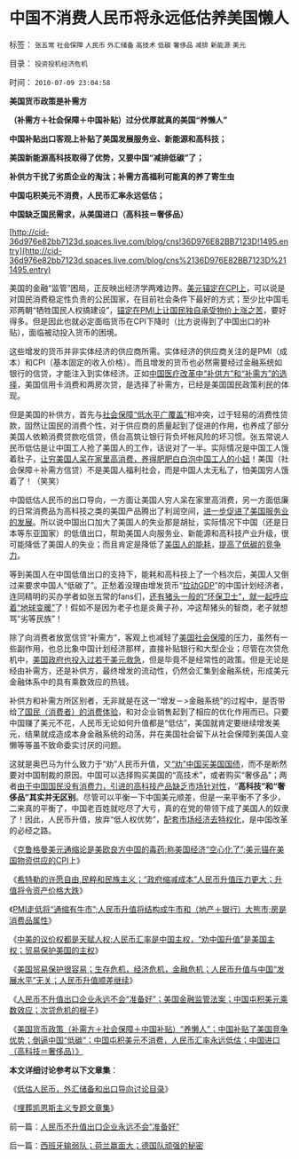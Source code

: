 # 中国不消费人民币将永远低估养美国懒人

标签： `张五常` `社会保障` `人民币` `外汇储备` `高技术` `低碳` `奢侈品` `减排` `新能源` `美元` 

目录： `投资投机经济危机`

时间： `2010-07-09 23:04:58`

**美国货币政策是补需方**

**（补需方＋社会保障＋中国补贴）过分优厚就真的美国“养懒人”**

**中国补贴出口客观上补贴了美国发展服务业、新能源和高科技；**

**美国新能源高科技取得了优势，又要中国“减排低碳”了；**

**补供方干扰了劣质企业的淘汰；补需方高福利可能真的养了寄生虫**

**中国屯积美元不消费，人民币汇率永远低估；**

**中国缺乏国民需求，从美国进口（高科技＝奢侈品）**

[http://cid-36d976e82bb7123d.spaces.live.com/blog/cns!36D976E82BB7123D!1495.entry](http://cid-36d976e82bb7123d.spaces.live.com/blog/cns%2136D976E82BB7123D%211495.entry)

美国的金融“监管”困局，正反映出经济学两难边界。[美元锚定在CPI上](../../../2010/6/29/克鲁格曼和心脏病的中国式疗法.md)，可以说是对国民消费稳定性负责的公民国家，在目前社会条件下最好的方式；至少比中国毛邓两朝“牺牲国民人权搞建设”，[锚定在PMI上让国民独自承受物价上涨之苦](../../../2010/6/8/免费的午餐？国民可以接受存款风险吗？.md)，要好得多。但是因此也就必定面临货币在CPI下降时（比方说得到了中国出口的补贴），面临被动投入货币的困境。

这些增发的货币并非实体经济的供应商所需。实体经济的供应商关注的是PMI（成本）和CPI（基本固定的收入价格）。而且增发的货币也必然需要经过金融系统如银行的信贷，才能注入到实体经济。正如[中国医疗改革中“补供方”和“补需方”的选择](../../../2008/2/29/医改国家包干越多老百姓看病越贵.md)，美国信用卡消费和两房次贷，是选择了补需方，已经是美国国民政策利民的体现。

但是美国的补供方，首先与[社会保障“低水平广覆盖”](../../../2009/2/26/社会保障有三个原则一种义务.md)相冲突，过于轻易的消费性贷款，固然让国民的消费个性，对于供应商的质量起到了促进的作用，也养成了部分美国人依赖消费贷款吃信贷，债台高筑让银行背负坏帐风险的坏习惯。张五常说人民币低估是让中国工人抢了美国人的工作，话说对了一半。实际情况是中国工人饿着肚子，[让穷美国人呆在家里高消费，养得肥肥白白泡中国工人的小妞](../../../2010/5/3/美国历史上最可笑的对手.md)！美国（社会保障＋补需方信贷）不是美国人福利社会，而是中国人太无私了，怕美国穷人饿着了！（笑笑）

中国低估人民币的出口导向，一方面让美国人穷人呆在家里高消费，另一方面低廉的日常消费品为高科技之类的美国产品腾出了利润空间，[进一步促进了美国服务业的发展](../../../2009/11/23/国产GDP，服务业和就业的关系.md)。所以说中国出口加大了美国人的失业那是胡扯，实际情况下中国（还是日本等东亚国家）的低值出口，帮助美国人向服务业、新能源和高科技产业升级，很可能降低了美国人的失业；而且肯定是降低了[美国人的能耗](../../../2009/1/10/从海水淡化能源消耗看能源就是粮食暨生物能源前景.md)，[提高了低碳的竞争力](../../../2009/12/29/哥本哈根协定本来就是多余的.md)。

等到美国人在中国低值出口的支持下，能耗和高科技上了一个档次后，美国人又倒过来要求中国人“低碳了”。正愁着没理由增发货币“[拉动GDP](../../../2008/7/27/价值守衡定律：抓生产促GDP，不如“抓就业促消费”.md)”的中国计划经济者，连同精明的买办学者如张五常的fans们，[还有猪头一般的“环保卫士”，就一起呼应着“地球变暖”](../../../2009/12/30/中国操心CO2排放是吃饱了撑着.md)了！假如不是因为老子也是炎黄子孙，冲这帮猪头的智商，老子就想骂“劣等民族”！

除了向消费者放宽信贷“补需方”，客观上也减轻了[美国社会保障](../../../2007/10/6/中国国民福利缺失是经济发展中的癌症.md)的压力，虽然有一些副作用，也总比象中国计划经济那样，直接补贴银行和大型企业；尽管在次贷危机中，[美国政府也投入过若干美元救急](../../../2008/12/4/中美两国对亏损企业救市有根本性不同.md)，但是毕竟不是经常性的政策。但是无论是经由补需方，还是补供方，最终增发的流动性，仍然会汇集到金融系统，形成美元金融体系中的具有乘数效应的热钱。

补供方和补需方所区别者，无非就是在这一“增发－>金融系统”的过程中，是否带给[了国民（消费者）的消费体验](../../../2010/7/4/民主就是把消费权归还国民.md)，和对企业销售起到了相应的优化作用而已。只要中国赚了美元不花，人民币无论如何升值都是“低估”，美国就肯定要继续增发美元，结果就成造成本身金融系统的动荡，并在美国社会留下从社会保障到美国人变懒等等虽不致命委实讨厌的问题。

这就是奥巴马为什么致力于“劝”人民币升值，又[“劝”中国买美国国债](../../../2008/7/16/操纵汇率赚美元再借给美国用惨亏４万亿.md)，而不是断然要对中国制裁的原因。中国可以选择购买美国的“高技术”，或者购买“奢侈品”；两者[由于中国国民没有消费力，引进的高科技产品缺乏市场针对性](../../../2010/6/15/技术发明是人类社会的成本；马克思主义完胜基督教文化.md)，“**高科技”和“奢侈品”其实并无区别**。尽管可以平衡一下中国美元顺差，但是一来平衡不了多少，二来真的平衡了，中国老百姓就吃尽了大亏，真的在党的带领下成了美国人的奴隶了！因此，人民币升值，放弃“低人权优势”，[配套市场经济去特权化](../../../2010/3/28/市场经济去特权化！根治私有制和国民福衹缺失.md)，是中国改革的必经之路。

《[克鲁格曼美元通缩论是美欧良方中国的毒药;称美国经济“空心化了”;美元锚在美国物资供应的CPI](../../../2010/6/29/克鲁格曼和心脏病的中国式疗法.md)上》

《[希特勒的许愿自由,民粹和民族主义；“政府缩减成本”人民币升值压力更大；升值将令资产价格大跌](../../../2010/7/7/不要象希特勒先生一样用心良苦.md)》

《[PMI走低将“通缩有牛市”;人民币升值将结构成牛市和（地产＋银行）大熊市;房是消费品属性](../../../2010/7/7/人民币升值将造成通缩牛市.md)》

《[中美的议价权都是天赋人权;人民币汇率是中国主权，“劝中国升值”是美国主权；贸易保护美国的主权](../../../2010/7/9/人民币汇率是中国的主权，贸易保护是美国的主权.md)》

《[美国贸易保护很容易；生存危机，经济危机，金融危机；人民币升值与中国“发展水平”无关；人民币升值顺差继续](../../../2010/7/9/人民币不升值出口企业永远不会“准备好”.md)》

《[人民币不升值出口企业永远不会“准备好”；美国金融监管法案；中国屯积美元乘数效应；次贷危机的根子](../../../2010/7/9/人民币不升值出口企业永远不会“准备好”.md)》

《[美国货币政策（补需方＋社会保障＋中国补贴）“养懒人”；中国补贴了美国竞争优势；倒逼中国“低碳”；中国屯积美元不消费，人民币汇率永远低估；中国进口（高科技＝奢侈品）》](http://cid-36d976e82bb7123d.spaces.live.com/blog/cns%2136D976E82BB7123D%211495.entry)

**本文详细讨论参考以下文章集**：

《[低估人民币，外汇储备和出口导向讨论目录](../../../2010/4/26/低估人民币，外汇储备和出口导向讨论目录.md)》

《[埋葬凯恩斯主义专题文章集](../../../2009/9/20/埋葬凯恩斯主义专题文章集.md)》



前一篇：[人民币不升值出口企业永远不会“准备好”](../../../2010/7/9/人民币不升值出口企业永远不会“准备好”.md)

后一篇：[西班牙输弱队；荷兰嬴面大；德国队顽强的秘密](../../../2010/7/10/西班牙输弱队；荷兰嬴面大；德国队顽强的秘密.md)